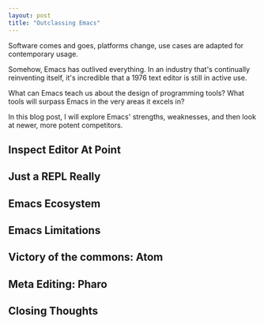 ```yaml
--- 
layout: post
title: "Outclassing Emacs"
---
```


Software comes and goes, platforms change, use cases are adapted for
contemporary usage.

Somehow, Emacs has outlived everything. In an industry that's
continually reinventing itself, it's incredible that a 1976 text
editor is still in active use.

What can Emacs teach us about the design of programming tools? What
tools will surpass Emacs in the very areas it excels in?

In this blog post, I will explore Emacs' strengths, weaknesses, and
then look at newer, more potent competitors.

## Inspect Editor At Point

## Just a REPL Really

## Emacs Ecosystem

## Emacs Limitations

## Victory of the commons: Atom

## Meta Editing: Pharo

## Closing Thoughts
